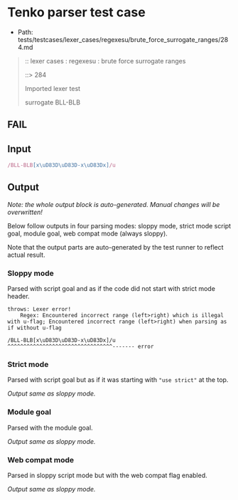 # Tenko parser test case

- Path: tests/testcases/lexer_cases/regexesu/brute_force_surrogate_ranges/284.md

> :: lexer cases : regexesu : brute force surrogate ranges
>
> ::> 284
>
> Imported lexer test
>
> surrogate BLL-BLB

## FAIL

## Input

`````js
/BLL-BLB[x\uD83D\uD83D-x\uD83Dx]/u
`````

## Output

_Note: the whole output block is auto-generated. Manual changes will be overwritten!_

Below follow outputs in four parsing modes: sloppy mode, strict mode script goal, module goal, web compat mode (always sloppy).

Note that the output parts are auto-generated by the test runner to reflect actual result.

### Sloppy mode

Parsed with script goal and as if the code did not start with strict mode header.

`````
throws: Lexer error!
    Regex: Encountered incorrect range (left>right) which is illegal with u-flag; Encountered incorrect range (left>right) when parsing as if without u-flag

/BLL-BLB[x\uD83D\uD83D-x\uD83Dx]/u
^^^^^^^^^^^^^^^^^^^^^^^^^^^^^^^^^------- error
`````

### Strict mode

Parsed with script goal but as if it was starting with `"use strict"` at the top.

_Output same as sloppy mode._

### Module goal

Parsed with the module goal.

_Output same as sloppy mode._

### Web compat mode

Parsed in sloppy script mode but with the web compat flag enabled.

_Output same as sloppy mode._
